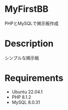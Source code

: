# MyFirstBB
PHPとMySQLで掲示板作成

# Description
シンプルな掲示板

# Requirements
- Ubuntu 22.04.1
- PHP 8.1.2
- MySQL 8.0.31

